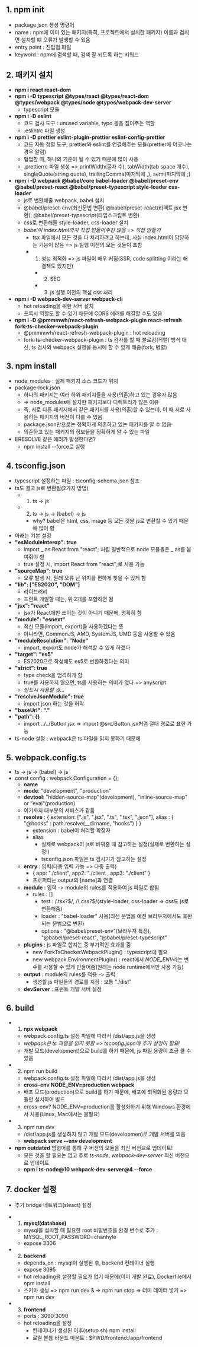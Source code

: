 ## 1. npm init

- package.json 생성 명령어
- name : npm에 이미 있는 패키지(특히, 프로젝트에서 설치한 패키지) 이름과 겹치면 설치할 떄 오류가 발생할 수 있음
- entry point : 진입점 파일
- keyword : npm에 검색할 때, 검색 잘 되도록 하는 키워드

## 2. 패키지 설치

- **npm i react react-dom**
- **npm i -D typescript @types/react @types/react-dom @types/webpack @types/node @types/webpack-dev-server**
  - typescript 모듈
- **npm i -D eslint**
  - 코드 검사 도구 : unused variable, typo 등을 잡아주는 역할
  - .eslintrc 파일 생성
- **npm i -D prettier eslint-plugin-prettier eslint-config-prettier**
  - 코드 자동 정렬 도구, prettier와 eslint를 연결해주는 모듈(prettier에 어긋나는 경우 알림)
  - 협업할 때, 하나의 기준이 될 수 있기 때문에 많이 사용
  - .prettierrc 파일 생성 => printWidth(글자 수), tabWidth(tab space 개수), singleQuote(string quote), trailingComma(마지막에 ,), semi(마지막에 ;)
- **npm i -D webpack @babel/core babel-loader @babel/preset-env @babel/preset-react @babel/preset-typescript style-loader css-loader**
  - js로 변환해줄 webpack, babel 설치
  - @babel/preset-env(최신문법 변환) @babel/preset-react(리액트 jsx 변환), @babel/preset-typescript(타입스크립트 변환)
  - css로 변환해줄 style-loader, css-loader 설치
  - _babel이 index.html까지 직접 만들어주진 않음 => 직접 만들기_
    - tsx 파일에서 모든 것을 다 처리하려고 하는데, 사실 index.html이 담당하는 기능이 많음 => js 실행 이전의 모든 것들이 포함
    - 1.  성능 최적화 => js 파일이 매우 커짐(SSR, code splitting 이라는 해결책도 있지만)
      - 2.  SEO
      - 3.  js 실행 이전의 핵심 css 처리
- **npm i -D webpack-dev-server webpack-cli**
  - hot reloading을 위한 서버 설치
  - 프록시 역할도 할 수 있기 때문에 CORS 에러를 해결할 수도 있음
- **npm i -D @pmmmwh/react-refresh-webpack-plugin react-refresh fork-ts-checker-webpack-plugin**
  - @pmmmwh/react-refresh-webpack-plugin : hot reloading
  - fork-ts-checker-webpack-plugin : ts 검사를 할 때 블로킹(직렬) 방식 대신, ts 검사와 webpack 실행을 동시에 할 수 있게 해줌(fork, 병렬)

## 3. npm install

- node_modules : 실제 패키지 소스 코드가 위치
- package-lock.json
  - 하나의 패키지는 여러 하위 패키지들을 사용(의존)하고 있는 경우가 많음
  - => node_modules에 설치한 패키지보다 디렉토리가 많은 이유
  - 즉, 서로 다른 패키지에서 같은 패키지를 사용(의존)할 수 있는데, 이 때 서로 사용하는 패키지의 버전이 다를 수 있음
  - package.json만으로는 정확하게 의존하고 있는 패키지를 알 수 없음
  - 의존하고 있는 패키지의 정보들을 정확하게 알 수 있는 파일
- ERESOLVE 같은 에러가 발생한다면?
  - npm install --force로 실행

## 4. tsconfig.json

- typescript 설정하는 파일 : tsconfig-schema.json 참조
- ts도 결국 js로 변환됨(2가지 방법)
  - 1.  ts -> js
  - 2.  ts -> js -> (babel) -> js
    - why? babel은 html, css, image 등 모든 것을 js로 변환할 수 있기 때문에 많이 함
- 아래는 기본 설정
- **"esModuleInterop": true**
  - import _ as React from "react"; 처럼 일반적으로 node 모듈들은 _ as를 붙여줘야 함
  - true 설정 시, import React from "react";로 사용 가능
- **"sourceMap": true**
  - 오류 발생 시, 원래 오류 난 위치를 편하게 찾을 수 있게 함
- **"lib": ["ES2020", "DOM"]**
  - 라이브러리
  - 프런트 개발할 때는, 위 2개를 포함하면 됨
- **"jsx": "react"**
  - jsx가 React에만 쓰이는 것이 아니기 때문에, 명확히 함
- **"module": "esnext"**
  - 최신 모듈(import, export)을 사용하겠다는 뜻
  - 아니라면, CommonJS, AMD, SystemJS, UMD 등을 사용할 수 있음
- **"moduleResolution": "Node"**
  - import, export도 node가 해석할 수 있게 하겠다
- **"target": "es5"**
  - ES2020으로 작성해도 es5로 변환하겠다는 의미
- **"strict": true**
  - type check을 엄격하게 함
  - true를 사용하지 않으면, ts를 사용하는 의미가 없다 => anyscript
  - _반드시 사용할 것..._
- **"resolveJsonModule": true**
  - import json 하는 것을 허락
- **"baseUrl": "."**
- **"path": {}**
  - import ../../Button.jsx => import @src/Button.jsx처럼 절대 경로로 표현 가능
- ts-node 설정 : webpack은 ts 파일을 읽지 못하기 때문에

## 5. webpack.config.ts

- ts -> js -> (babel) -> js
- const config : webpack.Configuration = {};
  - **name**
  - **mode**: "development", "production"
  - **devtool**: "hidden-source-map"(development), "inline-source-map" or "eval"(production)
  - 여기까지 대부분의 서비스가 같음
  - **resolve** : {
    extension: [".js", ".jsx", ".ts", ".tsx", ".json"],
    alias : { "@hooks" : path.resolve(\_\_dirname, "hooks") }
    }
    - extension : babel이 처리할 확장자
    - alias
      - 실제로 webpack이 js로 바꿔줄 때 참고하는 설정(실제로 변환하는 설정!)
      - tsconfig.json 파일은 ts 검사기가 참고하는 설정
  - **entry** : 입력(다중 입력 가능 => 다중 출력)
    - { app: "./client", app2: "./client , app3: "./client" }
    - 프로퍼티는 output의 [name]과 연결
  - **module** : 입력 -> module의 rules를 적용하여 js 파일로 합침
    - rules : []
      - test : /\.tsx?$/, /\.css?$/(style-loader, css-loader => css도 js로 변환해줌)
      - loader : "babel-loader" 사용(최신 문법을 예전 브라우저에서도 호환되는 문법으로 변환)
      - options : "@babel/preset-env"(브라우저 특정), "@babel/preset-react", "@babel/preset-typescript"
  - **plugins** : js 파일로 합치는 중 부가적인 효과를 줌
    - new ForkTsCheckerWebpackPlugin() : typescript에 필요
    - new webpack.EnvironmentPlugin() : react에서 *NODE_ENV*라는 변수를 사용할 수 있게 만들어줌(원래는 node runtime에서만 사용 가능)
  - **output** : module의 rules를 적용 -> 출력
    - 생성할 js 파일들의 경로를 지정 : 보통 "./dist"
  - **devServer** : 프런트 개발 서버 설정

## 6. build

- 1. **npx webpack**
  - webpack.config.ts 설정 파일에 따라서 /dist/app.js을 생성
  - _webpack은 ts 파일을 읽지 못함 => tsconfig.json에 추가 설정이 필요!_
  - 개발 모드(development)으로 build를 하기 때문에, js 파일 용량이 조금 클 수 있음
- 2. npm run build
  - webpack.config.ts 설정 파일에 따라서 /dist/app.js을 생성
  - **cross-env NODE_ENV=production webpack**
  - 배포 모드(production)으로 build를 하기 때문에, 배포에 최적화된 용량과 모듈만 설치하여 빌드
  - cross-env? NODE_ENV=production를 활성화하기 위해 Windows 환경에서 사용(Linux, Mac에서는 불필요)
- 3. npm run dev
  - /dist/app.js를 생성하지 않고 개발 모드(developmen)로 개발 서버를 띄움
  - **webpack serve --env development**
- **npm outdated** 명령어를 통해 구 버전의 모듈을 최신 버전으로 업데이트!
  - 모든 것을 할 필요는 없고 주로 _ts-node, webpack-dev-server_ 최신 버전으로 업데이트
  - **npm i ts-node@10 webpack-dev-server@4 --force**

## 7. docker 설정

- 추가 bridge 네트워크(sleact) 설정
- 1. **mysql(database)**

  - mysql을 설치할 때 필요한 root 비밀번호를 환경 변수로 추가 : MYSQL_ROOT_PASSWORD=chanhyle
  - expose 3306

- 2. **backend**

  - depends_on : mysql이 실행된 후, backend 컨테이너 실행
  - expose 3095
  - hot reloading을 설정할 필요가 없기 때문에(이미 개발 완료), Dockerfile에서 npm install
  - 스키마 생성 => npm run dev & => npm run stop => 더미 데이터 넣기 => npm run dev

- 3. **frontend**

  - ports : 3090:3090
  - hot reloading을 설정
    - 컨테이너가 생성된 이후(setup.sh) npm install
    - 로컬 볼륨 바운드 마운트 : $PWD/frontend:/app/frontend
